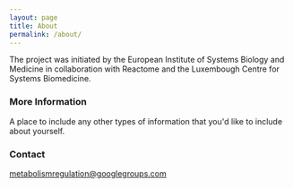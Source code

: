 ```yaml
---
layout: page
title: About
permalink: /about/
---
```


The project was initiated by the European Institute of Systems Biology and Medicine in collaboration with Reactome and the Luxembough Centre for Systems Biomedicine.

### More Information

A place to include any other types of information that you'd like to include about yourself.

### Contact

[metabolismregulation@googlegroups.com](mailto:metabolismregulation@googlegroups.com)
